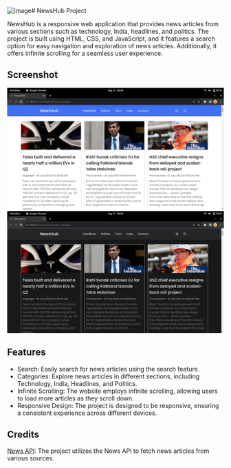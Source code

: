 ![image](https://github.com/nitesh9109/newshub/assets/134139829/0d2fe9c7-6214-44f1-97f1-5d7d90dba62d)# NewsHub Project

NewsHub is a responsive web application that provides news articles from various sections such as technology, India, headlines, and politics. The project is built using HTML, CSS, and JavaScript, and it features a search option for easy navigation and exploration of news articles. Additionally, it offers infinite scrolling for a seamless user experience.

## Screenshot

![Screenshot](newshub.png)
![Screenshot](newshub2.png)


## Features

- Search: Easily search for news articles using the search feature.
- Categories: Explore news articles in different sections, including Technology, India, Headlines, and Politics.
- Infinite Scrolling: The website employs infinite scrolling, allowing users to load more articles as they scroll down.
- Responsive Design: The project is designed to be responsive, ensuring a consistent experience across different devices.

## Credits 

[News API](https://newsapi.org/): The project utilizes the News API to fetch news articles from various sources.
